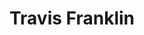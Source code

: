 ---
templateKey: index-page
title: Travis Franklin
subheading: I eat, sleep, and breathe stories. I turn data into empathy, and empathy into design.
mainpitch:
  description: > 
    I am a Frontend developer and UX designer offering over 17 years of experience designing for brands.
cta: I'm currently seeking full-time, part-time, and contract work. You can reach me at
---